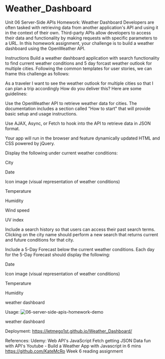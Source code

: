 # Weather_Dashboard

Unit 06 Server-Side APIs Homework: Weather Dashboard
Developers are often tasked with retrieving data from another application's API and using it in the context of their own. Third-party APIs allow developers to access their data and functionality by making requests with specific parameters to a URL. In this homework assignment, your challenge is to build a weather dashboard using the OpenWeather API.

Instructions
Build a weather dashboard application with search functionality to find current weather conditions and 5 day forcast weather outlook for multiple cities. Following the common templates for user stories, we can frame this challenge as follows:

As a traveler
I want to see the weather outlook for multiple cities
so that I can plan a trip accordingly
How do you deliver this? Here are some guidelines:

Use the OpenWeather API to retrieve weather data for cities. The documentation includes a section called "How to start" that will provide basic setup and usage instructions.

Use AJAX, Async, or Fetch to hook into the API to retrieve data in JSON format.

Your app will run in the browser and feature dynamically updated HTML and CSS powered by jQuery.

Display the following under current weather conditions:

City

Date

Icon image (visual representation of weather conditions)

Temperature

Humidity

Wind speed

UV index

Include a search history so that users can access their past search terms. Clicking on the city name should perform a new search that returns current and future conditions for that city.

Include a 5-Day Forecast below the current weather conditions. Each day for the 5-Day Forecast should display the following:

Date

Icon image (visual representation of weather conditions)

Temperature

Humidity

weather dashboard

Usage:
![06-server-side-apis-homework-demo](https://user-images.githubusercontent.com/119816112/226434646-de085b2f-4fbf-41ae-b712-3a7d71be6edb.png)

weather dashboard

Deployment:
https://letmego1st.github.io/Weather_Dashboard/

References:
Udemy: Web API's JavaScript Fetch getting JSON Data fun with API's
Youtube - Build a Weather App with Javascript in 6 mins
https://github.com/KateMcRo
Week 6 reading assignment

